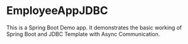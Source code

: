 # EmployeeAppJDBC

This is a Spring Boot Demo app.
It demonstrates the basic working of Spring Boot and JDBC Template with Async Communication.